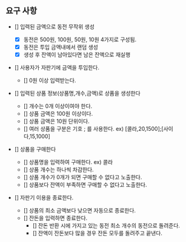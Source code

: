 ## 요구 사항
- [] 입력된 금액으로 동전 무작위 생성
  - [x] 동전은 500원, 100원, 50원, 10원 4가지로 구성됨.
  - [x] 동전은 투입 금액내에서 랜덤 생성
  - [x] 생성 후 잔액이 남아있다면 남은 잔액으로 재실행
 
- [] 사용자가 자판기에 금액을 투입한다.
  - [] 0원 이상 입력받는다.

- [] 입력된 상품 정보(상품명,개수,금액)로 상품을 생성한다
  - [] 개수는 0개 이상이여야 한다.
  - [] 상품 금액은 100원 이상이다.
  - [] 상품 금액은 10원 단위이다.
  - [] 여러 상품을 구분은 기호 ; 를 사용한다. ex) [콜라,20,1500];[사이다,15,1000]
  
- [] 상품을 구매한다 
  - [] 상품명을 입력하여 구매한다. ex) 콜라
  - [] 상품 개수는 하나씩 차감한다.
  - [] 상품 개수가 0개가 되면 구매할 수 없다고 노출한다.
  - [] 상품보다 잔액이 부족하면 구매할 수 없다고 노출한다.
  
- [] 자판기 이용을 종료한다.
  - [] 상품의 최소 금액보다 낮으면 자동으로 종료한다.
  - [] 잔돈을 입력하면 종료한다. 
    - [] 잔돈 반환 시에 가지고 있는 동전 최소 개수의 동전으로 돌려준다.
    - [] 잔액이 잔돈보다 많을 경우 잔돈 모두를 돌려주고 끝낸다.